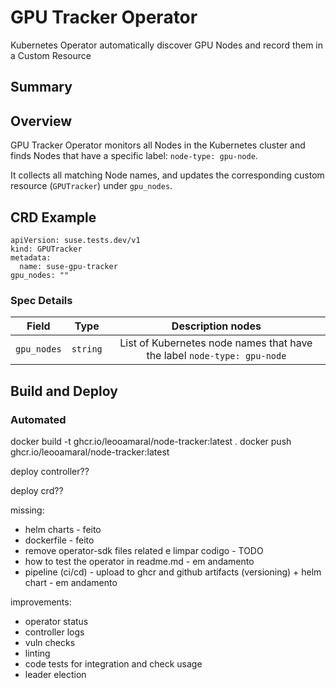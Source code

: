 # GPU Tracker Operator

Kubernetes Operator automatically discover GPU Nodes and record them in a Custom Resource

## Summary



## Overview

GPU Tracker Operator monitors all Nodes in the Kubernetes cluster and finds Nodes that have a specific label: `node-type: gpu-node`.

It collects all matching Node names, and updates the corresponding custom resource (`GPUTracker`) under `gpu_nodes`.

## CRD Example
```
apiVersion: suse.tests.dev/v1
kind: GPUTracker
metadata:
  name: suse-gpu-tracker
gpu_nodes: ""
```

### Spec Details

| Field      | Type   | Description nodes
| :--------: | :----: | :----------------:
| `gpu_nodes`  | `string` | List of Kubernetes node names that have the label `node-type: gpu-node`

## Build and Deploy

### Automated



docker build -t ghcr.io/leooamaral/node-tracker:latest .
docker push  ghcr.io/leooamaral/node-tracker:latest

deploy controller??

deploy crd??

missing:
- helm charts - feito
- dockerfile - feito
- remove operator-sdk files related e limpar codigo - TODO
- how to test the operator in readme.md - em andamento
- pipeline (ci/cd) - upload to ghcr and github artifacts (versioning) + helm chart - em andamento




improvements:
- operator status
- controller logs
- vuln checks
- linting
- code tests for integration and check usage
- leader election